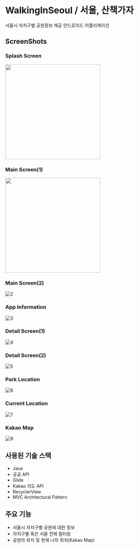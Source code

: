 # WalkingInSeoul / 서울, 산책가자

  서울시 자치구별 공원정보 제공 안드로이드 어플리케이션


## ScreenShots

### Splash Screen
<img src="https://user-images.githubusercontent.com/37425087/80286185-e237ab80-8764-11ea-806d-8bce47f2fea3.gif" width="300">

### Main Screen(1)
<img src="https://user-images.githubusercontent.com/37425087/80286214-0dba9600-8765-11ea-97b1-37df0d45616e.jpg" width="300">

### Main Screen(2)
![2](https://user-images.githubusercontent.com/37425087/80286217-10b58680-8765-11ea-81bc-33274cddeaa7.jpg)

### App Information
![3](https://user-images.githubusercontent.com/37425087/80286219-10b58680-8765-11ea-9484-52fb3112c4d6.jpg)

### Detail Screen(1)
![4](https://user-images.githubusercontent.com/37425087/80286220-114e1d00-8765-11ea-96f4-498d7f30a9d7.jpg)

### Detail Screen(2)
![5](https://user-images.githubusercontent.com/37425087/80286224-127f4a00-8765-11ea-8d73-bac887af39da.jpg)

### Park Location
![6](https://user-images.githubusercontent.com/37425087/80286225-1317e080-8765-11ea-892c-51c095508180.jpg)

### Current Location
![7](https://user-images.githubusercontent.com/37425087/80286226-13b07700-8765-11ea-8bf5-a9f2cf785dab.jpg)

### Kakao Map
![8](https://user-images.githubusercontent.com/37425087/80286227-14490d80-8765-11ea-9431-8618f7f58dae.jpg)


## 사용된 기술 스택
  * Java
  * 공공 API
  * Glide
  * Kakao 지도 API
  * RecyclerView
  * MVC Architectural Pattern
  
## 주요 기능
  * 서울시 자치구별 공원에 대한 정보
  * 자치구별 혹은 서울 전체 필터링
  * 공원의 위치 및 현재 나의 위치(Kakao Map)
  
